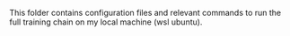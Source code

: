 This folder contains configuration files and relevant commands to run the full training chain on my local machine (wsl ubuntu).
